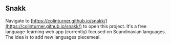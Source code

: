 ## Snakk

Navigate to [https://colinturner.github.io/snakk/](https://colinturner.github.io/snakk/) to open this project. It's a free language-learning web app (currently) focused on Scandinavian languages. The idea is to add new languages piecemeal.
